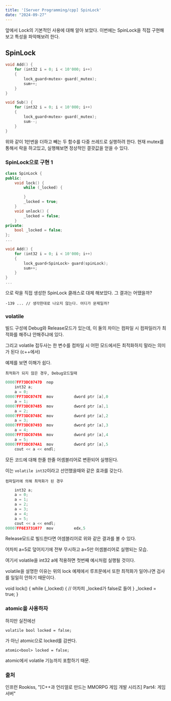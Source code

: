 ```yaml
---
title: '[Server Programming/cpp] SpinLock'
date: "2024-09-27"
---
```

앞에서 Lock의 기본적인 사용에 대해 알아 보았다. 이번에는 SpinLock을 직접 구현해보고 특성을 파악해보려 한다.

## SpinLock

```cpp
void Add() {
	for (int32 i = 0; i < 10'000; i++)
	{
		lock_guard<mutex> guard(_mutex);
		sum++;
	}
}

void Sub() {
	for (int32 i = 0; i < 10'000; i++)
	{
		lock_guard<mutex> guard(_mutex);
		sum--;
	}
}
```

위와 같이 1만번을 더하고 빼는 두 함수를 다중 쓰레드로 실행하려 한다. 현재 mutex를 통해서 락을 하고있고, 실행해보면 정상적인 결괏값을 얻을 수 있다.

### SpinLock으로 구현 1

```cpp
class SpinLock {
public:
	void lock() {
		while (_locked) {

		}
		_locked = true;
	}
	void unlock() {
		_locked = false;
	}
private:
	bool _locked = false;
};
...

void Add() {
	for (int32 i = 0; i < 10'000; i++)
	{
		lock_guard<SpinLock> guard(spinLock);
		sum++;
	}
}
...
```
으로 락을 직접 생성한 SpinLock 클래스로 대체 해보았다. 그 결과는 어땠을까?

```
-139 ... // 생각한대로 나오지 않는다. 어디가 문제일까?
```

### volatile
빌드 구성에 Debug와 Release모드가 있는데, 이 둘의 차이는 컴파일 시 컴파일러가 최적화를 해주냐 안해주냐에 있다.

그리고 volatile 접두사는 한 변수를 컴파일 시 어떤 모드에서든 최적화하지 말라는 의미가 된다 (c++에서)

예제를 보면 이해가 쉽다.

`최적화가 되지 않은 경우, Debug모드일때`  
```cpp
00007FF73DC0747D  nop  
	int32 a;
	a = 0;
00007FF73DC0747E  mov         dword ptr [a],0  
	a = 1;
00007FF73DC07485  mov         dword ptr [a],1  
	a = 2;
00007FF73DC0748C  mov         dword ptr [a],2  
	a = 3;
00007FF73DC07493  mov         dword ptr [a],3  
	a = 4;
00007FF73DC0749A  mov         dword ptr [a],4  
	a = 5;
00007FF73DC074A1  mov         dword ptr [a],5  
	cout << a << endl;
```
모든 코드에 대해 한줄 한줄 어셈블리어로 변환되어 실행된다.

이는 `volatile int32`이라고 선언했을때와 같은 효과를 갖는다.

`컴파일러에 의해 최적화가 된 경우`
```cpp
	int32 a;
	a = 0;
	a = 1;
	a = 2;
	a = 3;
	a = 4;
	a = 5;
	cout << a << endl;
00007FF6E3731077  mov         edx,5  
```

Release모드로 빌드한다면 어셈블리어로 위와 같은 결과를 볼 수 있다. 

어차피 a=5로 덮어지기에 전부 무시하고 a=5만 어셈블리어로 실행되는 모습.

여기서 volatile을 int32 a에 적용하면 첫번째 예시처럼 실행될 것이다.

volatile을 설명한 이유는 위의 lock 예제에서
루프문에서 또한 최적화가 일어나면 검사를 일일히 안하기 때문이다.

void lock() {
	while (_locked) {
		// 어차피 _locked가 false로 들어
	}
	_locked = true;
}

### atomic을 사용하자
하지만 실전에선 
```
volatile bool locked = false; 
```
가 아닌 atomic으로 locked를 감싼다.

```
atomic<bool> locked = false;
```
atomic에서 volatile 기능까지 포함하기 때문.


### 출처
인프런 Rookiss, "[C++과 언리얼로 만드는 MMORPG 게임 개발 시리즈] Part4: 게임 서버"